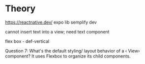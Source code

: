 # Theory

https://reactnative.dev/
expo lib semplify dev

cannot insert text into a view; need text component 

flex box - def-vertical

Question 7: What's the default styling/ layout behavior of a ‹ View› component?
It uses Flexbox to organize its child components.